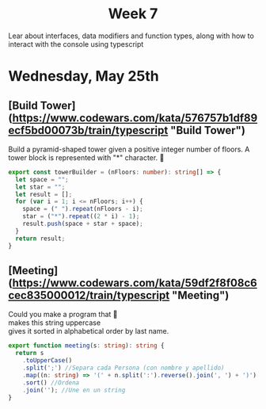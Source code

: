 <h1 align="center">Week 7</h1>

Lear about interfaces, data modifiers and function types, along with how to interact with the console using typescript

# Wednesday, May 25th
## [Build Tower] (https://www.codewars.com/kata/576757b1df89ecf5bd00073b/train/typescript "Build Tower")
Build a pyramid-shaped tower given a positive integer number of floors. A tower block is represented with "*" character. 🗼
```typescript
export const towerBuilder = (nFloors: number): string[] => {
  let space = "";
  let star = "";
  let result = [];
  for (var i = 1; i <= nFloors; i++) {
    space = (" ").repeat(nFloors - i);
    star = ("*").repeat((2 * i) - 1);
    result.push(space + star + space);
  }
  return result;
}
```

## [Meeting] (https://www.codewars.com/kata/59df2f8f08c6cec835000012/train/typescript "Meeting")
Could you make a program that 📩 <br>
makes this string uppercase <br>
gives it sorted in alphabetical order by last name. <br>
```typescript
export function meeting(s: string): string {
  return s
    .toUpperCase()
    .split(';') //Separa cada Persona (con nombre y apellido)
    .map((n: string) => '(' + n.split(':').reverse().join(', ') + ')') //Crea el arreglo separando por nombre y apellido, entre parentesis
    .sort() //Ordena
    .join(''); //Une en un string
}
```



